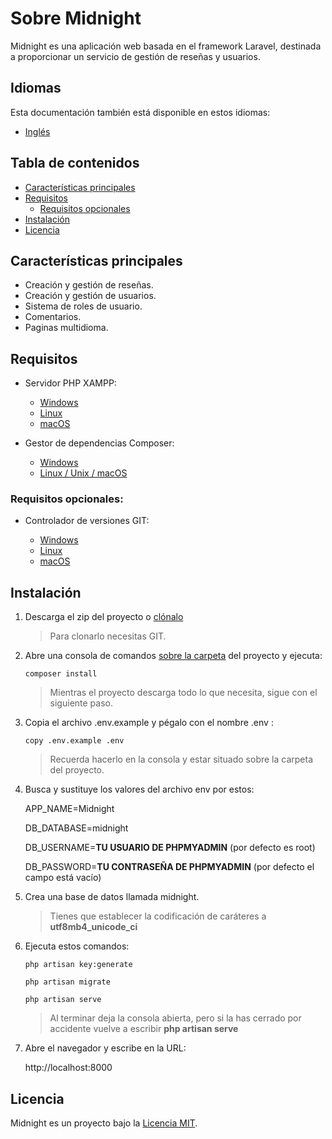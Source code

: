 # Sobre Midnight

Midnight es una aplicación web basada en el framework Laravel, destinada a proporcionar un servicio de gestión de reseñas y usuarios.

## Idiomas

Esta documentación también está disponible en estos idiomas:

- [Inglés](../README.md)

## Tabla de contenidos

- [Características principales](#características-principales)
- [Requisitos](#requisitos)
  - [Requisitos opcionales](#requisitos-opcionales)
- [Instalación](#instalación)
- [Licencia](#licencia)


## Características principales 

- Creación y gestión de reseñas.
- Creación y gestión de usuarios.
- Sistema de roles de usuario.
- Comentarios.
- Paginas multidioma.

## Requisitos

- Servidor PHP XAMPP:

  - [Windows](https://www.apachefriends.org/download.html#download-windows)
  - [Linux](https://www.apachefriends.org/download.html#download-linux)
  - [macOS](https://www.apachefriends.org/download.html#download-apple)

- Gestor de dependencias Composer:

  - [Windows](https://getcomposer.org/doc/00-intro.md#installation-windows)
  - [Linux / Unix / macOS](https://getcomposer.org/doc/00-intro.md#installation-linux-unix-macos)

### Requisitos opcionales:

- Controlador de versiones GIT:

  - [Windows](https://git-scm.com/download/win)
  - [Linux](https://git-scm.com/download/linux)
  - [macOS](https://git-scm.com/download/mac)

## Instalación

1. Descarga el zip del proyecto o [clónalo](https://git-scm.com/book/es/v1/Fundamentos-de-Git-Obteniendo-un-repositorio-Git#Clonando-un-repositorio-existente) 
    >Para clonarlo necesitas GIT.
2. Abre una consola de comandos [sobre la carpeta](https://www.interadictos.es/2014/07/07/abrir-carpeta-desde-cmd/) del proyecto y ejecuta:

    ```
    composer install
    ```
    >Mientras el proyecto descarga todo lo que necesita, sigue con el siguiente paso.

3. Copia el archivo .env.example y pégalo con el nombre .env :

    ```
    copy .env.example .env
    ```

    >Recuerda hacerlo en la consola y estar situado sobre la carpeta del proyecto.

4. Busca y sustituye los valores del archivo env por estos:

    APP_NAME=Midnight

    DB_DATABASE=midnight

    DB_USERNAME=**TU USUARIO DE PHPMYADMIN** (por defecto es root)

    DB_PASSWORD=**TU CONTRASEÑA DE PHPMYADMIN** (por defecto el campo está vacío)

5. Crea una base de datos llamada midnight.

    >Tienes que establecer la codificación de caráteres a **utf8mb4_unicode_ci**
    
6. Ejecuta estos comandos:

    ```
    php artisan key:generate
    ```
    ```
    php artisan migrate
    ```
    ```
    php artisan serve
    ```

    >Al terminar deja la consola abierta, pero si la has cerrado por accidente vuelve a escribir **php artisan serve**
7. Abre el navegador y escribe en la URL:

    http://localhost:8000


## Licencia

Midnight es un proyecto bajo la [Licencia MIT](https://opensource.org/licenses/MIT).
